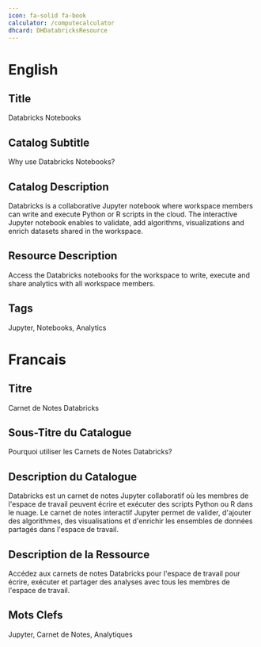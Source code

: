 ```yaml
---
icon: fa-solid fa-book
calculator: /computecalculator
dhcard: DHDatabricksResource
---
```


# English

## Title

Databricks Notebooks

## Catalog Subtitle

Why use Databricks Notebooks?

## Catalog Description

Databricks is a collaborative Jupyter notebook where workspace members can write and execute Python or R scripts in the cloud. The interactive Jupyter notebook enables to validate, add algorithms, visualizations and enrich datasets shared in the workspace.

## Resource Description

Access the Databricks notebooks for the workspace to write, execute and share analytics with all workspace members.

## Tags

Jupyter, Notebooks, Analytics

# Francais

## Titre

Carnet de Notes Databricks

## Sous-Titre du Catalogue

Pourquoi utiliser les Carnets de Notes Databricks?

## Description du Catalogue

Databricks est un carnet de notes Jupyter collaboratif où les membres de l'espace de travail peuvent écrire et exécuter des scripts Python ou R dans le nuage. Le carnet de notes interactif Jupyter permet de valider, d'ajouter des algorithmes, des visualisations et d'enrichir les ensembles de données partagés dans l'espace de travail.

## Description de la Ressource

Accédez aux carnets de notes Databricks pour l'espace de travail pour écrire, exécuter et partager des analyses avec tous les membres de l'espace de travail.

## Mots Clefs

Jupyter, Carnet de Notes, Analytiques
